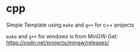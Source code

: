 # cpp
Simple Template using `make` and `g++` for c++ projects

`make` and `g++` for windows is from MinGW-Get: https://osdn.net/projects/mingw/releases/
